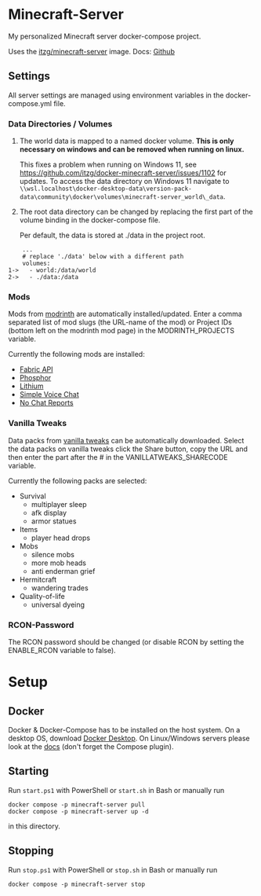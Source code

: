 # Minecraft-Server

My personalized Minecraft server docker-compose project.

Uses the [itzg/minecraft-server](https://hub.docker.com/r/itzg/minecraft-server) image.
Docs: [Github](https://github.com/itzg/docker-minecraft-server)

## Settings

All server settings are managed using environment variables in the docker-compose.yml file.

### Data Directories / Volumes

1. The world data is mapped to a named docker volume. **This is only necessary on windows and can be removed when running on linux.**

   This fixes a problem when running on Windows 11, see https://github.com/itzg/docker-minecraft-server/issues/1102 for updates.
   To access the data directory on Windows 11 navigate to `\\wsl.localhost\docker-desktop-data\version-pack-data\community\docker\volumes\minecraft-server_world\_data`.

2. The root data directory can be changed by replacing the first part of the volume binding in the docker-compose file.

   Per default, the data is stored at ./data in the project root.

```
    ...
    # replace './data' below with a different path
    volumes:
1->   - world:/data/world
2->   - ./data:/data

```

### Mods

Mods from [modrinth](https://modrinth.com) are automatically installed/updated. Enter a comma separated list of mod slugs (the URL-name of the mod) or Project IDs (bottom left on the modrinth mod page) in the MODRINTH_PROJECTS variable.

Currently the following mods are installed:

- [Fabric API](https://modrinth.com/mod/fabric-api)
- [Phosphor](https://modrinth.com/mod/phosphor)
- [Lithium](https://modrinth.com/mod/lithium)
- [Simple Voice Chat](https://modrinth.com/plugin/simple-voice-chat)
- [No Chat Reports](https://modrinth.com/mod/no-chat-reports)

### Vanilla Tweaks

Data packs from [vanilla tweaks](https://vanillatweaks.net) can be automatically downloaded. Select the data packs on vanilla tweaks click the Share button, copy the URL and then enter the part after the # in the VANILLATWEAKS_SHARECODE variable.

Currently the following packs are selected:

- Survival
  - multiplayer sleep
  - afk display
  - armor statues
- Items
  - player head drops
- Mobs
  - silence mobs
  - more mob heads
  - anti enderman grief
- Hermitcraft
  - wandering trades
- Quality-of-life
  - universal dyeing

### RCON-Password

The RCON password should be changed (or disable RCON by setting the ENABLE_RCON variable to false).

# Setup

## Docker

Docker & Docker-Compose has to be installed on the host system.
On a desktop OS, download [Docker Desktop](https://www.docker.com/products/docker-desktop/).
On Linux/Windows servers please look at the [docs](https://docs.docker.com/engine/install/) (don't forget the Compose plugin).

## Starting

Run `start.ps1` with PowerShell or `start.sh` in Bash or manually run

```
docker compose -p minecraft-server pull
docker compose -p minecraft-server up -d
```

in this directory.

## Stopping

Run `stop.ps1` with PowerShell or `stop.sh` in Bash or manually run

```
docker compose -p minecraft-server stop
```
